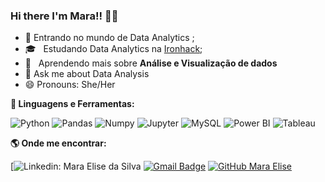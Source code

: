 ### Hi there I'm Mara!!  👋👋


- 🔭 Entrando no mundo de Data Analytics ;
- 🎓 &nbsp; Estudando Data Analytics na <a href="https://www.ironhack.com/en">Ironhack</a>;
- 🌱 &nbsp; Aprendendo mais sobre **Análise e Visualização de dados**
- 💬 Ask me about Data Analysis
- 😄 Pronouns: She/Her


<b> 🚀 **Linguagens e Ferramentas</b>:**

 ![Python](https://img.shields.io/badge/-Python-black?style=flat-square&logo=Python)
 ![Pandas](https://img.shields.io/badge/-Pandas-black?style=flat-square&logo=Pandas)
 ![Numpy](https://img.shields.io/badge/-Numpy-black?style=flat-square&logo=Numpy)
 ![Jupyter](https://img.shields.io/badge/-Jupyter-black?style=flat-square&logo=Jupyter)
 ![MySQL](https://img.shields.io/badge/-MySQL-333333?style=flat&logo=mysql)
 ![Power BI](https://img.shields.io/badge/-Power%20BI-black?style=plastic&logo=Power-BI)
 ![Tableau](https://img.shields.io/badge/-Tableau-black?style=plastic&logo=Tableau)
 
 <b> :earth_americas: Onde me encontrar:  </b>


[![Linkedin: Mara Elise da Silva](https://img.shields.io/badge/-maraelisesilva-blue?style=flat-square&logo=Linkedin&logoColor=white&link=https://https://www.linkedin.com/in/mara-elise-silva-6006a697/)
[![Gmail Badge](https://img.shields.io/badge/-maraelisesilva@gmail.com-006bed?style=flat-square&logo=Gmail&logoColor=red&link=mailto:maraelisesilva@gmail.com)](mailto:maraelisesilva@gmail.com)
[![GitHub Mara Elise]( https://img.shields.io/github/followers/VanessaSwerts?label=follow&style=social)](https://github.com/MaraElise)

